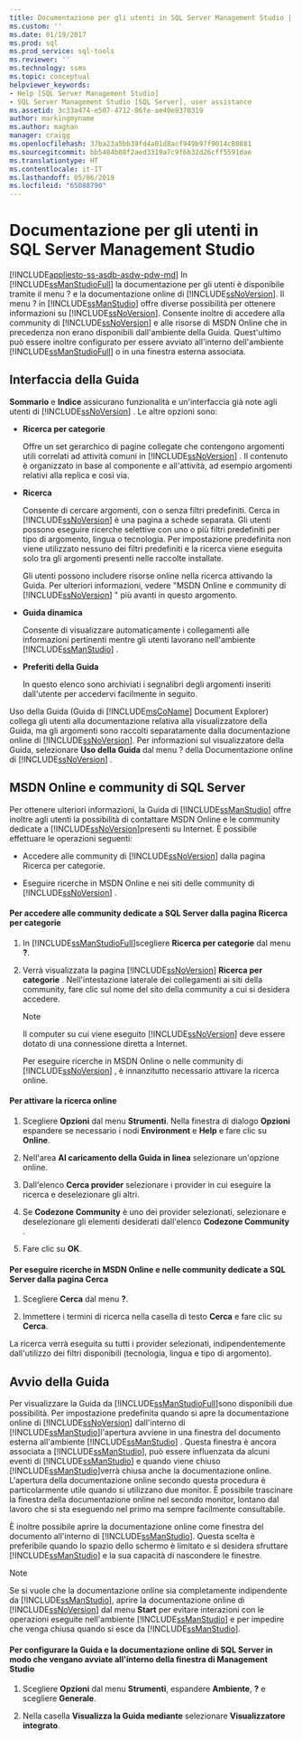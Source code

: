 ```yaml
---
title: Documentazione per gli utenti in SQL Server Management Studio | Microsoft Docs
ms.custom: ''
ms.date: 01/19/2017
ms.prod: sql
ms.prod_service: sql-tools
ms.reviewer: ''
ms.technology: ssms
ms.topic: conceptual
helpviewer_keywords:
- Help [SQL Server Management Studio]
- SQL Server Management Studio [SQL Server], user assistance
ms.assetid: 3c33a474-e507-4712-86fe-ae40e8370319
author: markingmyname
ms.author: maghan
manager: craigg
ms.openlocfilehash: 37ba23a5bb39fd4a01d8acf949b97f9014c80881
ms.sourcegitcommit: bb5484b08f2aed3319a7c9f6b32d26cff5591dae
ms.translationtype: HT
ms.contentlocale: it-IT
ms.lasthandoff: 05/06/2019
ms.locfileid: "65088790"
---
```

# <a name="user-assistance-in-sql-server-management-studio"></a>Documentazione per gli utenti in SQL Server Management Studio
[!INCLUDE[appliesto-ss-asdb-asdw-pdw-md](../includes/appliesto-ss-asdb-asdw-pdw-md.md)]
In [!INCLUDE[ssManStudioFull](../includes/ssmanstudiofull-md.md)] la documentazione per gli utenti è disponibile tramite il menu ? e la documentazione online di [!INCLUDE[ssNoVersion](../includes/ssnoversion-md.md)]. Il menu ? in [!INCLUDE[ssManStudio](../includes/ssmanstudio-md.md)] offre diverse possibilità per ottenere informazioni su [!INCLUDE[ssNoVersion](../includes/ssnoversion-md.md)]. Consente inoltre di accedere alla community di [!INCLUDE[ssNoVersion](../includes/ssnoversion-md.md)] e alle risorse di MSDN Online che in precedenza non erano disponibili dall'ambiente della Guida. Quest'ultimo può essere inoltre configurato per essere avviato all'interno dell'ambiente [!INCLUDE[ssManStudioFull](../includes/ssmanstudiofull-md.md)] o in una finestra esterna associata.  
  
## <a name="the-help-interface"></a>Interfaccia della Guida  
**Sommario** e **Indice** assicurano funzionalità e un'interfaccia già note agli utenti di [!INCLUDE[ssNoVersion](../includes/ssnoversion-md.md)] . Le altre opzioni sono:  
  
-   **Ricerca per categorie**  
  
    Offre un set gerarchico di pagine collegate che contengono argomenti utili correlati ad attività comuni in [!INCLUDE[ssNoVersion](../includes/ssnoversion-md.md)] . Il contenuto è organizzato in base al componente e all'attività, ad esempio argomenti relativi alla replica e così via.  
  
-   **Ricerca**  
  
    Consente di cercare argomenti, con o senza filtri predefiniti. Cerca in [!INCLUDE[ssNoVersion](../includes/ssnoversion-md.md)] è una pagina a schede separata. Gli utenti possono eseguire ricerche selettive con uno o più filtri predefiniti per tipo di argomento, lingua o tecnologia. Per impostazione predefinita non viene utilizzato nessuno dei filtri predefiniti e la ricerca viene eseguita solo tra gli argomenti presenti nelle raccolte installate.  
  
    Gli utenti possono includere risorse online nella ricerca attivando la Guida. Per ulteriori informazioni, vedere "MSDN Online e community di [!INCLUDE[ssNoVersion](../includes/ssnoversion-md.md)] " più avanti in questo argomento.  
  
-   **Guida dinamica**  
  
    Consente di visualizzare automaticamente i collegamenti alle informazioni pertinenti mentre gli utenti lavorano nell'ambiente [!INCLUDE[ssManStudio](../includes/ssmanstudio-md.md)] .  
  
-   **Preferiti della Guida**  
  
    In questo elenco sono archiviati i segnalibri degli argomenti inseriti dall'utente per accedervi facilmente in seguito.  
  
Uso della Guida (Guida di [!INCLUDE[msCoName](../includes/msconame_md.md)] Document Explorer) collega gli utenti alla documentazione relativa alla visualizzatore della Guida, ma gli argomenti sono raccolti separatamente dalla documentazione online di [!INCLUDE[ssNoVersion](../includes/ssnoversion-md.md)]. Per informazioni sul visualizzatore della Guida, selezionare **Uso della Guida** dal menu ? della Documentazione online di [!INCLUDE[ssNoVersion](../includes/ssnoversion-md.md)] .  
  
## <a name="msdn-online-and-sql-server-communities"></a>MSDN Online e community di SQL Server  
Per ottenere ulteriori informazioni, la Guida di [!INCLUDE[ssManStudio](../includes/ssmanstudio-md.md)] offre inoltre agli utenti la possibilità di contattare MSDN Online e le community dedicate a [!INCLUDE[ssNoVersion](../includes/ssnoversion-md.md)]presenti su Internet. È possibile effettuare le operazioni seguenti:  
  
-   Accedere alle community di [!INCLUDE[ssNoVersion](../includes/ssnoversion-md.md)] dalla pagina Ricerca per categorie.  
  
-   Eseguire ricerche in MSDN Online e nei siti delle community di [!INCLUDE[ssNoVersion](../includes/ssnoversion-md.md)] .  
  
#### <a name="to-access-sql-server-focused-communities-from-the-how-do-i-page"></a>Per accedere alle community dedicate a SQL Server dalla pagina Ricerca per categorie  
  
1.  In [!INCLUDE[ssManStudioFull](../includes/ssmanstudiofull-md.md)]scegliere **Ricerca per categorie** dal menu **?**.  
  
2.  Verrà visualizzata la pagina [!INCLUDE[ssNoVersion](../includes/ssnoversion-md.md)] **Ricerca per categorie** . Nell'intestazione laterale dei collegamenti ai siti della community, fare clic sul nome del sito della community a cui si desidera accedere.  
  
    > [!NOTE]  
    > Il computer su cui viene eseguito [!INCLUDE[ssNoVersion](../includes/ssnoversion-md.md)] deve essere dotato di una connessione diretta a Internet.  
  
    Per eseguire ricerche in MSDN Online o nelle community di [!INCLUDE[ssNoVersion](../includes/ssnoversion-md.md)] , è innanzitutto necessario attivare la ricerca online.  
  
#### <a name="to-enable-online-search"></a>Per attivare la ricerca online  
  
1.  Scegliere **Opzioni** dal menu **Strumenti**. Nella finestra di dialogo **Opzioni** espandere se necessario i nodi **Environment** e **Help** e fare clic su **Online**.  
  
2.  Nell'area **Al caricamento della Guida in linea** selezionare un'opzione online.  
  
3.  Dall'elenco **Cerca provider** selezionare i provider in cui eseguire la ricerca e deselezionare gli altri.  
  
4.  Se **Codezone Community** è uno dei provider selezionati, selezionare e deselezionare gli elementi desiderati dall'elenco **Codezone Community** .  
  
5.  Fare clic su **OK**.  
  
#### <a name="to-search-msdn-online-and-sql-server-focused-communities-from-the-search-page"></a>Per eseguire ricerche in MSDN Online e nelle community dedicate a SQL Server dalla pagina Cerca  
  
1.  Scegliere **Cerca** dal menu **?**.  
  
2.  Immettere i termini di ricerca nella casella di testo **Cerca** e fare clic su **Cerca**.  
  
La ricerca verrà eseguita su tutti i provider selezionati, indipendentemente dall'utilizzo dei filtri disponibili (tecnologia, lingua e tipo di argomento).  
  
## <a name="launching-help"></a>Avvio della Guida  
Per visualizzare la Guida da [!INCLUDE[ssManStudioFull](../includes/ssmanstudiofull-md.md)]sono disponibili due possibilità. Per impostazione predefinita quando si apre la documentazione online di [!INCLUDE[ssNoVersion](../includes/ssnoversion-md.md)] dall'interno di [!INCLUDE[ssManStudio](../includes/ssmanstudio-md.md)]l'apertura avviene in una finestra del documento esterna all'ambiente [!INCLUDE[ssManStudio](../includes/ssmanstudio-md.md)] . Questa finestra è ancora associata a [!INCLUDE[ssManStudio](../includes/ssmanstudio-md.md)], può essere influenzata da alcuni eventi di [!INCLUDE[ssManStudio](../includes/ssmanstudio-md.md)] e quando viene chiuso [!INCLUDE[ssManStudio](../includes/ssmanstudio-md.md)]verrà chiusa anche la documentazione online. L'apertura della documentazione online secondo questa procedura è particolarmente utile quando si utilizzano due monitor. È possibile trascinare la finestra della documentazione online nel secondo monitor, lontano dal lavoro che si sta eseguendo nel primo ma sempre facilmente consultabile.  
  
È inoltre possibile aprire la documentazione online come finestra del documento all'interno di [!INCLUDE[ssManStudio](../includes/ssmanstudio-md.md)]. Questa scelta è preferibile quando lo spazio dello schermo è limitato e si desidera sfruttare [!INCLUDE[ssManStudio](../includes/ssmanstudio-md.md)] e la sua capacità di nascondere le finestre.  
  
> [!NOTE]  
> Se si vuole che la documentazione online sia completamente indipendente da [!INCLUDE[ssManStudio](../includes/ssmanstudio-md.md)], aprire la documentazione online di [!INCLUDE[ssNoVersion](../includes/ssnoversion-md.md)] dal menu **Start** per evitare interazioni con le operazioni eseguite nell'ambiente [!INCLUDE[ssManStudio](../includes/ssmanstudio-md.md)] e per impedire che venga chiusa quando si esce da [!INCLUDE[ssManStudio](../includes/ssmanstudio-md.md)].  
  
#### <a name="to-configure-help-and-sql-server-books-online-to-launch-inside-the-management-studio-window"></a>Per configurare la Guida e la documentazione online di SQL Server in modo che vengano avviate all'interno della finestra di Management Studio  
  
1.  Scegliere **Opzioni** dal menu **Strumenti**, espandere **Ambiente**, **?** e scegliere **Generale**.  
  
2.  Nella casella **Visualizza la Guida mediante** selezionare **Visualizzatore integrato**.  
  
